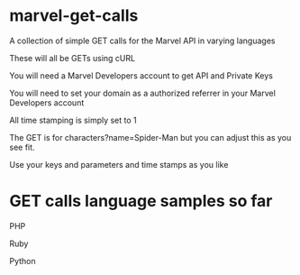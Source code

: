 marvel-get-calls
================

A collection of simple GET calls for the Marvel API in varying languages

These will all be GETs using cURL

You will need a Marvel Developers account to get API and Private Keys

You will need to set your domain as a authorized referrer in your Marvel Developers account

All time stamping is simply set to 1

The GET is for characters?name=Spider-Man but you can adjust this as you see fit.

Use your keys and parameters and time stamps as you like

GET calls language samples so far
================

PHP

Ruby

Python
